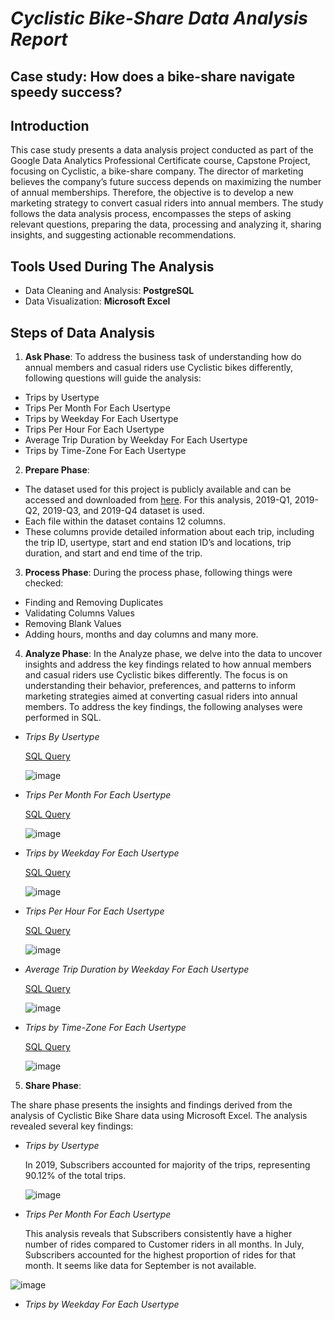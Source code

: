 # ***Cyclistic Bike-Share Data Analysis Report***

## Case study: How does a bike-share navigate speedy success?

## **Introduction**
This case study presents a data analysis project conducted as part of the Google Data Analytics Professional Certificate course, Capstone Project, focusing on Cyclistic, a bike-share company.
The director of marketing believes the company’s future success depends on maximizing the number of annual memberships.
Therefore, the objective is to develop a new marketing strategy to convert casual riders into annual members.
The study follows the data analysis process, encompasses the steps of asking relevant questions, preparing the data, processing and analyzing it, sharing insights, and suggesting actionable recommendations.

## **Tools Used During The Analysis**
- Data Cleaning and Analysis: **PostgreSQL**
- Data Visualization: **Microsoft Excel**

## **Steps of Data Analysis**
1. **Ask Phase**:
To address the business task of understanding how do annual members and casual riders use Cyclistic bikes differently, following questions will guide the analysis:
- Trips by Usertype
- Trips Per Month For Each Usertype
- Trips by Weekday For Each Usertype
- Trips Per Hour For Each Usertype
- Average Trip Duration by Weekday For Each Usertype
- Trips by Time-Zone For Each Usertype

2. **Prepare Phase**:
- The dataset used for this project is publicly available and can be accessed and downloaded from [here](https://divvy-tripdata.s3.amazonaws.com/index.html). For this analysis, 2019-Q1, 2019-Q2, 2019-Q3, and 2019-Q4 dataset is used.
- Each file within the dataset contains 12 columns.
- These columns provide detailed information about each trip, including the trip ID, usertype, start and end station ID’s and locations, trip duration, and start and end time of the trip.

3. **Process Phase**:
During the process phase, following things were checked:
- Finding and Removing Duplicates
- Validating Columns Values
- Removing Blank Values
- Adding hours, months and day columns and many more.

4. **Analyze Phase**:
In the Analyze phase, we delve into the data to uncover insights and address the key findings related to how annual members and casual riders use Cyclistic bikes differently. The focus is on understanding their behavior, preferences, and patterns to inform marketing strategies aimed at converting casual riders into annual members. To address the key findings, the following analyses were performed in SQL.

- *Trips By Usertype*

  [SQL Query](https://github.com/kvisalpara8/Cyclistic-Bike-Share-Analysis-Project/blob/main/Cyclistic%20Bike-Share%20Capstone%20Project/sql%20query/1_number%20of%20trip%20by%20usertype.sql)

  ![image](https://github.com/user-attachments/assets/b4b17d44-dd43-4f9a-ab85-a21e3d727cd7)

- *Trips Per Month For Each Usertype*

  [SQL Query](https://github.com/kvisalpara8/Cyclistic-Bike-Share-Analysis-Project/blob/main/Cyclistic%20Bike-Share%20Capstone%20Project/sql%20query/2_number%20of%20trip%20by%20usertype%20and%20month.sql)

  ![image](https://github.com/user-attachments/assets/e0792172-c6ec-4608-a7a1-d4d325630aa0)

- *Trips by Weekday For Each Usertype*

  [SQL Query](https://github.com/kvisalpara8/Cyclistic-Bike-Share-Analysis-Project/blob/main/Cyclistic%20Bike-Share%20Capstone%20Project/sql%20query/3_number%20of%20trip%20by%20weekday%20and%20usertype.sql)

  ![image](https://github.com/user-attachments/assets/7d7b401f-564f-481d-a23b-cc5482723f07)

- *Trips Per Hour For Each Usertype*

  [SQL Query](https://github.com/kvisalpara8/Cyclistic-Bike-Share-Analysis-Project/blob/main/Cyclistic%20Bike-Share%20Capstone%20Project/sql%20query/5_number%20of%20trip%20by%20hour%20and%20usertype.sql)

  ![image](https://github.com/user-attachments/assets/7e45be39-4f81-43ab-a62b-25f78a865b10)

- *Average Trip Duration by Weekday For Each Usertype*

  [SQL Query](https://github.com/kvisalpara8/Cyclistic-Bike-Share-Analysis-Project/blob/main/Cyclistic%20Bike-Share%20Capstone%20Project/sql%20query/4_avearge%20trip%20duration%20by%20usertype%20and%20weekday.sql)

  ![image](https://github.com/user-attachments/assets/8b7c2915-6fb2-4cc7-ac49-588ccfea36e6)

- *Trips by Time-Zone For Each Usertype*

  [SQL Query](https://github.com/kvisalpara8/Cyclistic-Bike-Share-Analysis-Project/blob/main/Cyclistic%20Bike-Share%20Capstone%20Project/sql%20query/6_number%20of%20trip%20by%20time%20zone%20and%20usertype.sql)

  ![image](https://github.com/user-attachments/assets/8ee70c1d-0437-4f74-8770-02d0a2504f71)

5. **Share Phase**:

The share phase presents the insights and findings derived from the analysis of Cyclistic Bike Share data using Microsoft Excel. The analysis revealed several key findings:

- *Trips by Usertype*

  In 2019, Subscribers accounted for majority of the trips, representing 90.12% of the total trips.

  ![image](https://github.com/user-attachments/assets/beadc010-4567-4306-9719-2ad11e7cbfe1)

- *Trips Per Month For Each Usertype*

  This analysis reveals that Subscribers consistently have a higher number of rides compared to Customer riders in all months. In July, Subscribers accounted for the highest proportion of rides for that month. It seems like data for September is not available.
  
 ![image](https://github.com/user-attachments/assets/209c2015-9012-41b0-be4a-0cfd1acaba8a)

- *Trips by Weekday For Each Usertype*

  

